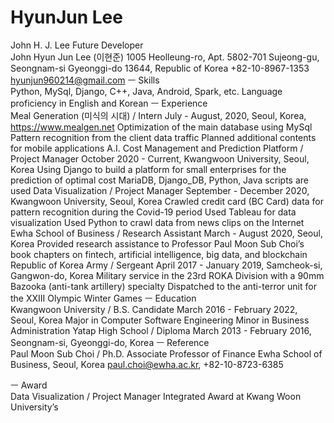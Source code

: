 # HyunJun Lee

John H. J. Lee
Future Developer	 
John Hyun Jun Lee (이현준)
1005 Heolleung-ro, Apt. 5802-701
Sujeong-gu, Seongnam-si
Gyeonggi-do 13644, Republic of Korea
+82-10-8967-1353
hyunjun960214@gmail.com
ㅡ
Skills	 
Python, MySql, Django, C++, Java, Android, Spark, etc.
Language proficiency in English and Korean
ㅡ
Experience	 
Meal Generation (미식의 시대) / Intern
July - August, 2020,  Seoul, Korea, https://www.mealgen.net
Optimization of the main database using MySql
Pattern recognition from the client data traffic
Planned additional contents for mobile applications
A.I. Cost Management and Prediction Platform / Project Manager
October 2020 - Current, Kwangwoon University, Seoul, Korea
Using Django to build a platform for small enterprises for the prediction of optimal cost 
MariaDB, Django_DB, Python, Java scripts are used
Data Visualization / Project Manager
September - December 2020, Kwangwoon University, Seoul, Korea
Crawled credit card (BC Card) data for pattern recognition during the Covid-19 period
Used Tableau for data visualization
Used Python to crawl data from news clips on the Internet 
Ewha School of Business / Research Assistant
March - August 2020, Seoul, Korea
Provided research assistance to Professor Paul Moon Sub Choi’s book chapters on fintech, artificial intelligence, big data, and blockchain 
Republic of Korea Army / Sergeant
April 2017 - January 2019, Samcheok-si, Gangwon-do, Korea
Military service in the 23rd ROKA Division with a 90mm Bazooka (anti-tank artillery) specialty
Dispatched to the anti-terror unit for the XXIII Olympic Winter Games 
ㅡ
Education	 
Kwangwoon University / B.S. Candidate
March 2016 - February 2022,  Seoul, Korea 
Major in Computer Software Engineering
Minor in Business Administration
Yatap High School / Diploma
March 2013 - February 2016, Seongnam-si, Gyeonggi-do, Korea
ㅡ
Reference	 
Paul Moon Sub Choi / Ph.D.
Associate Professor of Finance
Ewha School of Business, Seoul, Korea
paul.choi@ewha.ac.kr, +82-10-8723-6385
					 
ㅡ
Award	
Data Visualization / Project Manager
Integrated Award at Kwang Woon University’s 
					

					
